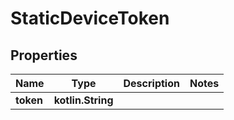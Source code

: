 
# StaticDeviceToken

## Properties
Name | Type | Description | Notes
------------ | ------------- | ------------- | -------------
**token** | **kotlin.String** |  | 



